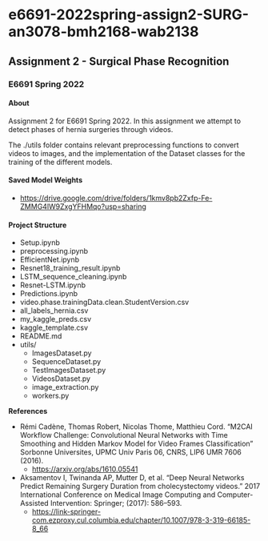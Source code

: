 # e6691-2022spring-assign2-SURG-an3078-bmh2168-wab2138



## Assignment 2 - Surgical Phase Recognition
### E6691 Spring 2022

#### About
Assignment 2 for E6691 Spring 2022. In this assignment we attempt to detect phases of hernia surgeries through videos.

The ./utils folder contains relevant preprocessing functions to convert videos to images, and the implementation of the Dataset classes for the training of the different models.
#### Saved Model Weights
* https://drive.google.com/drive/folders/1kmv8pb2Zxfp-Fe-ZMMG4lW9ZxgYFHMqo?usp=sharing

#### Project Structure
* Setup.ipynb
* preprocessing.ipynb
* EfficientNet.ipynb
* Resnet18_training_result.ipynb
* LSTM_sequence_cleaning.ipynb
* Resnet-LSTM.ipynb
* Predictions.ipynb
* video.phase.trainingData.clean.StudentVersion.csv
* all_labels_hernia.csv
* my_kaggle_preds.csv
* kaggle_template.csv
* README.md
* utils/
  * ImagesDataset.py
  * SequenceDataset.py
  * TestImagesDataset.py
  * VideosDataset.py
  * image_extraction.py
  * workers.py

**References**
* Rémi Cadène, Thomas Robert, Nicolas Thome, Matthieu Cord. “M2CAI Workflow Challenge: Convolutional Neural Networks with Time Smoothing and Hidden Markov Model for Video Frames Classification” Sorbonne Universites, UPMC Univ Paris 06, CNRS, LIP6 UMR 7606 (2016). 
  * https://arxiv.org/abs/1610.05541
* Aksamentov I, Twinanda AP, Mutter D, et al. “Deep Neural Networks Predict Remaining Surgery Duration from cholecystectomy videos.” 2017 International Conference on Medical Image Computing and Computer-Assisted Intervention: Springer; (2017): 586–593. 
  * https://link-springer-com.ezproxy.cul.columbia.edu/chapter/10.1007/978-3-319-66185-8_66 

